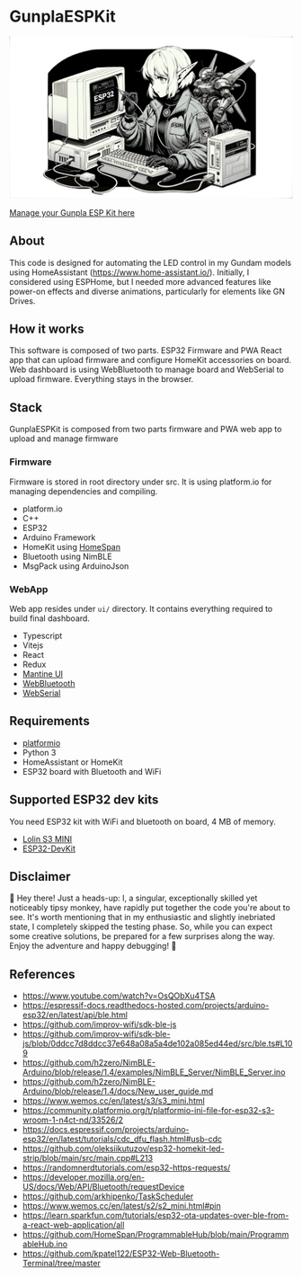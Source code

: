 # GunplaESPKit

![logo](ui/src/images/logo.png)

[Manage your Gunpla ESP Kit here](https://gunpla-esp-kit.vercel.app/)

## About

This code is designed for automating the LED control in my Gundam models using HomeAssistant (https://www.home-assistant.io/). Initially, I considered using ESPHome, but I needed more advanced features like power-on effects and diverse animations, particularly for elements like GN Drives.

## How it works

This software is composed of two parts. ESP32 Firmware and PWA React app that can upload firmware and configure HomeKit accessories on board. Web dashboard is using WebBluetooth to manage board and WebSerial to upload firmware. Everything stays in the browser.

## Stack

GunplaESPKit is composed from two parts firmware and PWA web app to upload and manage firmware

### Firmware
Firmware is stored in root directory under src. It is using platform.io for managing dependencies and compiling.

- platform.io
- C++
- ESP32
- Arduino Framework
- HomeKit using [HomeSpan](https://github.com/HomeSpan/HomeSpan)
- Bluetooth using NimBLE
- MsgPack using ArduinoJson

### WebApp
Web app resides under `ui/` directory. It contains everything required to build final dashboard.

- Typescript
- Vitejs
- React
- Redux
- [Mantine UI](https://mantine.dev/)
- [WebBluetooth](https://caniuse.com/?search=webbluetooth)
- [WebSerial](https://caniuse.com/?search=Web%20Serial%20API)

## Requirements

* [platformio](https://platformio.org/)
* Python 3
* HomeAssistant or HomeKit
* ESP32 board with Bluetooth and WiFi

## Supported ESP32 dev kits

You need ESP32 kit with WiFi and bluetooth on board, 4 MB of memory.

- [Lolin S3 MINI](https://www.wemos.cc/en/latest/s3/s3_mini.html)
- [ESP32-DevKit](https://www.espressif.com/en/products/devkits/esp32-devkitc/overview)

## Disclaimer

🐒 Hey there! Just a heads-up: I, a singular, exceptionally skilled yet noticeably tipsy monkey, have rapidly put together the code you're about to see. It's worth mentioning that in my enthusiastic and slightly inebriated state, I completely skipped the testing phase. So, while you can expect some creative solutions, be prepared for a few surprises along the way. Enjoy the adventure and happy debugging! 🍌

## References

- https://www.youtube.com/watch?v=OsQObXu4TSA
- https://espressif-docs.readthedocs-hosted.com/projects/arduino-esp32/en/latest/api/ble.html
- https://github.com/improv-wifi/sdk-ble-js
- https://github.com/improv-wifi/sdk-ble-js/blob/0ddcc7d8ddcc37e648a08a5a4de102a085ed44ed/src/ble.ts#L109
- https://github.com/h2zero/NimBLE-Arduino/blob/release/1.4/examples/NimBLE_Server/NimBLE_Server.ino
- https://github.com/h2zero/NimBLE-Arduino/blob/release/1.4/docs/New_user_guide.md
- https://www.wemos.cc/en/latest/s3/s3_mini.html
- https://community.platformio.org/t/platformio-ini-file-for-esp32-s3-wroom-1-n4ct-nd/33526/2
- https://docs.espressif.com/projects/arduino-esp32/en/latest/tutorials/cdc_dfu_flash.html#usb-cdc
- https://github.com/oleksiikutuzov/esp32-homekit-led-strip/blob/main/src/main.cpp#L213
- https://randomnerdtutorials.com/esp32-https-requests/
- https://developer.mozilla.org/en-US/docs/Web/API/Bluetooth/requestDevice
- https://github.com/arkhipenko/TaskScheduler
- https://www.wemos.cc/en/latest/s2/s2_mini.html#pin
- https://learn.sparkfun.com/tutorials/esp32-ota-updates-over-ble-from-a-react-web-application/all
- https://github.com/HomeSpan/ProgrammableHub/blob/main/ProgrammableHub.ino
- https://github.com/kpatel122/ESP32-Web-Bluetooth-Terminal/tree/master
